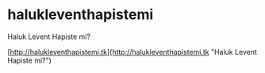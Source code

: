 halukleventhapistemi
====================

Haluk Levent Hapiste mi?

[http://halukleventhapistemi.tk](http://halukleventhapistemi.tk "Haluk Levent Hapiste mi?")

